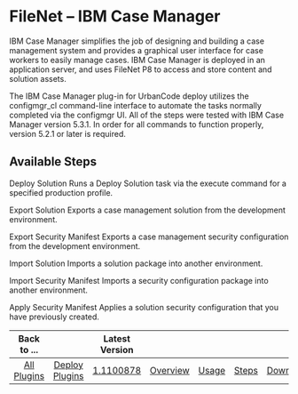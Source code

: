 
FileNet – IBM Case Manager
==========================


IBM Case Manager simplifies the job of designing and building a case management system and provides a graphical user 
interface for case workers to easily manage cases. IBM Case Manager is deployed in an application server, and uses 
FileNet P8 to access and store content and solution assets.


The IBM Case Manager plug-in for UrbanCode deploy utilizes
 the configmgr\_cl command-line interface to automate the tasks normally completed via the configmgr UI. All of the 
steps were tested with IBM Case Manager version 5.3.1. In order for all commands to function properly, version 5.2.1 or 
later is required. 



Available Steps
---------------


Deploy Solution Runs a Deploy Solution task via the execute 
command for a specified production profile.


Export Solution Exports a case management solution from the development 
environment.


Export Security Manifest Exports a case management security configuration from the development 
environment.


Import Solution Imports a solution package into another environment.


Import Security Manifest Imports a
 security configuration package into another environment.


Apply Security Manifest Applies a solution security 
configuration that you have previously created.





|Back to ...||Latest Version|||||
| :---: | :---: | :---: | :---: | :---: | :---: | :---: |
|[All Plugins](../../index.md)|[Deploy Plugins](../README.md)|[1.1100878](https://raw.githubusercontent.com/UrbanCode/IBM-UCD-PLUGINS/main/files/FileNet-CaseManager/FileNet-CaseManager-1.1100878.zip)|[Overview](overview.md)|[Usage](usage.md)|[Steps](steps.md)|[Downloads](downloads.md)|
